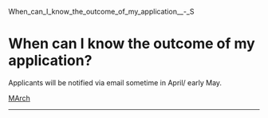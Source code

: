 When_can_I_know_the_outcome_of_my_application__-_S



When can I know the outcome of my application?
==============================================

Applicants will be notified via email sometime in April/ early May.

[MArch](https://www.sutd.edu.sg/tag/march/)

---

